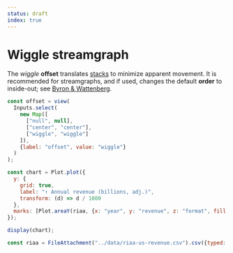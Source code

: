 ```yaml
---
status: draft
index: true
---
```


# Wiggle streamgraph

The _wiggle_ **offset** translates [stacks](https://observablehq.com/plot/transforms/stack#stack-options) to minimize apparent movement. It is recommended for streamgraphs, and if used, changes the default **order** to inside-out; see [Byron & Wattenberg](http://leebyron.com/streamgraph/).

```js
const offset = view(
  Inputs.select(
    new Map([
      ["null", null],
      ["center", "center"],
      ["wiggle", "wiggle"]
    ]),
    {label: "offset", value: "wiggle"}
  )
);
```

```js echo
const chart = Plot.plot({
  y: {
    grid: true,
    label: "↑ Annual revenue (billions, adj.)",
    transform: (d) => d / 1000
  },
  marks: [Plot.areaY(riaa, {x: "year", y: "revenue", z: "format", fill: "group", offset})]
});

display(chart);
```

```js echo
const riaa = FileAttachment("../data/riaa-us-revenue.csv").csv({typed: true});
```

